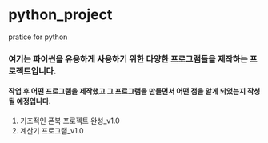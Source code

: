 # python_project
pratice for python<br/>

<h3>여기는 파이썬을 유용하게 사용하기 위한 다양한 프로그램들을 제작하는 프로젝트입니다.<br/></h3>
<h4>작업 후 어떤 프로그램을 제작했고 그 프로그램을 만들면서 어떤 점을 알게 되었는지 작성될 예정입니다.<br/></h4>

1. 기초적인 폰북 프로젝트 완성_v1.0
2. 계산기 프로그램_v1.0
